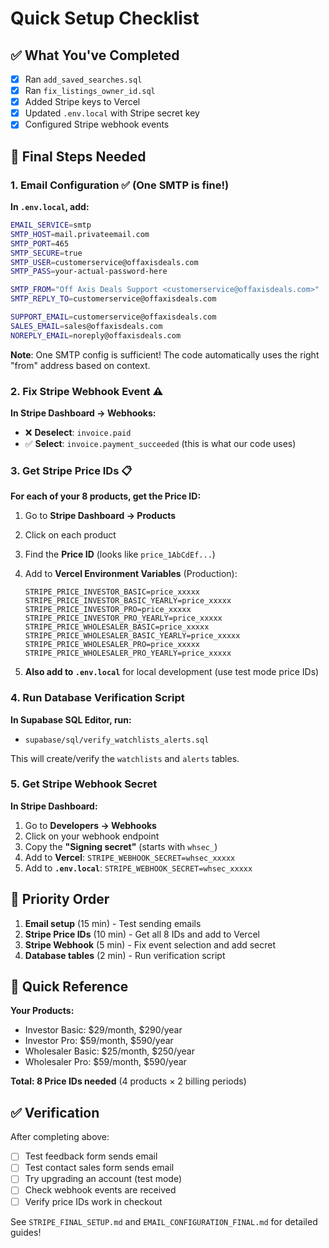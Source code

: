 # Quick Setup Checklist

## ✅ What You've Completed

- [x] Ran `add_saved_searches.sql` 
- [x] Ran `fix_listings_owner_id.sql`
- [x] Added Stripe keys to Vercel
- [x] Updated `.env.local` with Stripe secret key
- [x] Configured Stripe webhook events

## 🔧 Final Steps Needed

### 1. Email Configuration ✅ (One SMTP is fine!)

**In `.env.local`, add:**
```bash
EMAIL_SERVICE=smtp
SMTP_HOST=mail.privateemail.com
SMTP_PORT=465
SMTP_SECURE=true
SMTP_USER=customerservice@offaxisdeals.com
SMTP_PASS=your-actual-password-here

SMTP_FROM="Off Axis Deals Support <customerservice@offaxisdeals.com>"
SMTP_REPLY_TO=customerservice@offaxisdeals.com

SUPPORT_EMAIL=customerservice@offaxisdeals.com
SALES_EMAIL=sales@offaxisdeals.com
NOREPLY_EMAIL=noreply@offaxisdeals.com
```

**Note**: One SMTP config is sufficient! The code automatically uses the right "from" address based on context.

### 2. Fix Stripe Webhook Event ⚠️

**In Stripe Dashboard → Webhooks:**
- ❌ **Deselect**: `invoice.paid`
- ✅ **Select**: `invoice.payment_succeeded` (this is what our code uses)

### 3. Get Stripe Price IDs 📋

**For each of your 8 products, get the Price ID:**

1. Go to **Stripe Dashboard → Products**
2. Click on each product
3. Find the **Price ID** (looks like `price_1AbCdEf...`)
4. Add to **Vercel Environment Variables** (Production):
   ```
   STRIPE_PRICE_INVESTOR_BASIC=price_xxxxx
   STRIPE_PRICE_INVESTOR_BASIC_YEARLY=price_xxxxx
   STRIPE_PRICE_INVESTOR_PRO=price_xxxxx
   STRIPE_PRICE_INVESTOR_PRO_YEARLY=price_xxxxx
   STRIPE_PRICE_WHOLESALER_BASIC=price_xxxxx
   STRIPE_PRICE_WHOLESALER_BASIC_YEARLY=price_xxxxx
   STRIPE_PRICE_WHOLESALER_PRO=price_xxxxx
   STRIPE_PRICE_WHOLESALER_PRO_YEARLY=price_xxxxx
   ```

5. **Also add to `.env.local`** for local development (use test mode price IDs)

### 4. Run Database Verification Script

**In Supabase SQL Editor, run:**
- `supabase/sql/verify_watchlists_alerts.sql`

This will create/verify the `watchlists` and `alerts` tables.

### 5. Get Stripe Webhook Secret

**In Stripe Dashboard:**
1. Go to **Developers → Webhooks**
2. Click on your webhook endpoint
3. Copy the **"Signing secret"** (starts with `whsec_`)
4. Add to **Vercel**: `STRIPE_WEBHOOK_SECRET=whsec_xxxxx`
5. Add to **`.env.local`**: `STRIPE_WEBHOOK_SECRET=whsec_xxxxx`

## 🎯 Priority Order

1. **Email setup** (15 min) - Test sending emails
2. **Stripe Price IDs** (10 min) - Get all 8 IDs and add to Vercel
3. **Stripe Webhook** (5 min) - Fix event selection and add secret
4. **Database tables** (2 min) - Run verification script

## 📝 Quick Reference

**Your Products:**
- Investor Basic: $29/month, $290/year
- Investor Pro: $59/month, $590/year  
- Wholesaler Basic: $25/month, $250/year
- Wholesaler Pro: $59/month, $590/year

**Total: 8 Price IDs needed** (4 products × 2 billing periods)

## ✅ Verification

After completing above:
- [ ] Test feedback form sends email
- [ ] Test contact sales form sends email
- [ ] Try upgrading an account (test mode)
- [ ] Check webhook events are received
- [ ] Verify price IDs work in checkout

See `STRIPE_FINAL_SETUP.md` and `EMAIL_CONFIGURATION_FINAL.md` for detailed guides!

